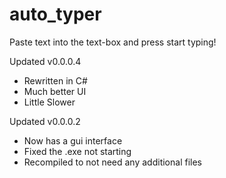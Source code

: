 # auto_typer
Paste text into the text-box and press start typing!

Updated v0.0.0.4
- Rewritten in C#
- Much better UI
- Little Slower

Updated v0.0.0.2
- Now has a gui interface
- Fixed the .exe not starting
- Recompiled to not need any additional files
